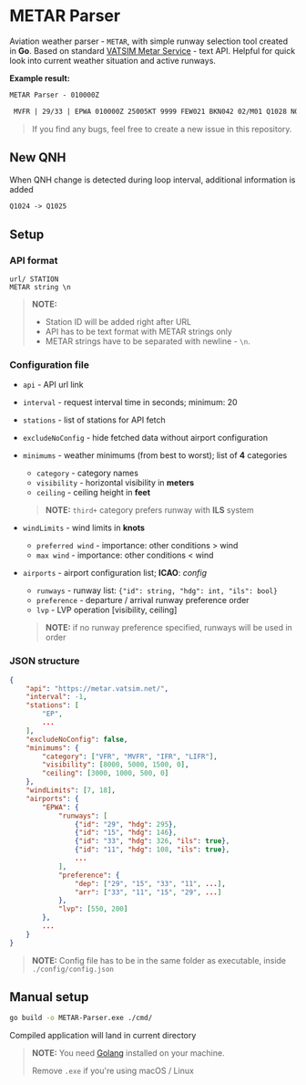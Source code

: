 # METAR Parser
Aviation weather parser - `METAR`, with simple runway selection tool created in **Go**. Based on standard [VATSIM Metar Service](https://metar.vatsim.net/) - text API. Helpful for quick look into current weather situation and active runways.

**Example result:**
```txt
METAR Parser - 010000Z

 MVFR | 29/33 | EPWA 010000Z 25005KT 9999 FEW021 BKN042 02/M01 Q1028 NOSIG
```

> If you find any bugs, feel free to create a new issue in this repository.

## New QNH
When QNH change is detected during loop interval, additional information is added
```txt
Q1024 -> Q1025
```

## Setup
### API format
```
url/ STATION
METAR string \n
```
> **NOTE:** 
> - Station ID will be added right after URL
> - API has to be text format with METAR strings only
> - METAR strings have to be separated with newline - `\n`. 

### Configuration file
- `api` - API url link

- `interval` - request interval time in seconds; minimum: 20

- `stations` - list of stations for API fetch

- `excludeNoConfig` - hide fetched data without airport configuration

- `minimums` - weather minimums (from best to worst); list of **4** categories
    - `category` - category names
    - `visibility` - horizontal visibility in **meters** 
    - `ceiling` - ceiling height in **feet**
    > **NOTE:** `third+` category prefers runway with **ILS** system

- `windLimits` - wind limits in **knots**
    - `preferred wind` - importance: other conditions > wind
    - `max wind` - importance: other conditions < wind

- `airports` - airport configuration list; **ICAO**: *config*
    - `runways` - runway list: `{"id": string, "hdg": int, "ils": bool}`
    - `preference` - departure / arrival runway preference order
    - `lvp` - LVP operation [visibility, ceiling]
    > **NOTE:** if no runway preference specified, runways will be used in order


### JSON structure
```json
{
    "api": "https://metar.vatsim.net/",
    "interval": -1,
    "stations": [
        "EP",
        ...
    ],
    "excludeNoConfig": false,
    "minimums": {
        "category": ["VFR", "MVFR", "IFR", "LIFR"],
        "visibility": [8000, 5000, 1500, 0],
        "ceiling": [3000, 1000, 500, 0]
    },
    "windLimits": [7, 18],
    "airports": {
        "EPWA": {
            "runways": [
                {"id": "29", "hdg": 295},
                {"id": "15", "hdg": 146},
                {"id": "33", "hdg": 326, "ils": true},
                {"id": "11", "hdg": 108, "ils": true},
                ...
            ],
            "preference": {
                "dep": ["29", "15", "33", "11", ...],
                "arr": ["33", "11", "15", "29", ...]
            },
            "lvp": [550, 200]
        },
        ...
    }
}
```

> **NOTE:** Config file has to be in the same folder as executable, inside `./config/config.json`

## Manual setup
```bash
go build -o METAR-Parser.exe ./cmd/
```

Compiled application will land in current directory

> **NOTE:** You need [Golang](https://go.dev/dl/) installed on your machine.
> 
> Remove `.exe` if you're using macOS / Linux

<!-- GitAds-Verify: SK8UKSCOHTN5G2F5NMCOU13D5P22HS6N -->